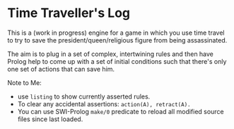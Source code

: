 # Time Traveller's Log

This is a (work in progress) engine for a game in which you use time travel to try to save the president/queen/religious figure from being assassinated.

The aim is to plug in a set of complex, intertwining rules and then have Prolog help to come up with a set of initial conditions such that there's only one set of actions that can save him.


Note to Me:
- use `listing` to show currently asserted rules.
- To clear any accidental assertions: `action(A), retract(A).`
- You can use SWI-Prolog `make/0` predicate to reload all modified source files since last loaded.
